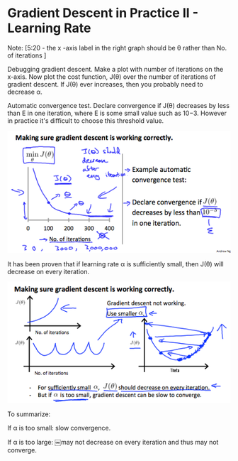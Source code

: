 # Gradient Descent in Practice II - Learning Rate

Note: [5:20 - the x -axis label in the right graph should be θ rather than No. of iterations ]

Debugging gradient descent. Make a plot with number of iterations on the x-axis. Now plot the cost function, J(θ) over the number of iterations of gradient descent. If J(θ) ever increases, then you probably need to decrease α.

Automatic convergence test. Declare convergence if J(θ) decreases by less than E in one iteration, where E is some small value such as 10−3. However in practice it's difficult to choose this threshold value.

![](GradientDescentInPractice-LearningRate-1.png)

It has been proven that if learning rate α is sufficiently small, then J(θ) will decrease on every iteration.

![](GradientDescentInPractice-LearningRate-2.png)

To summarize:

If α is too small: slow convergence.

If α is too large: ￼may not decrease on every iteration and thus may not converge.